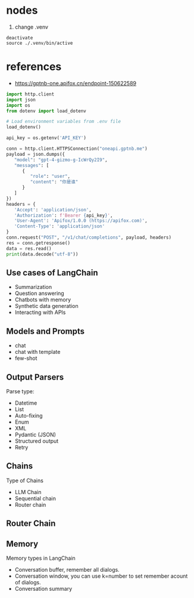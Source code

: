 # nodes

1. change .venv
```shell
deactivate 
source ./.venv/bin/active
```


# references
- https://gptnb-one.apifox.cn/endpoint-150622589

```python
import http.client
import json
import os
from dotenv import load_dotenv

# Load environment variables from .env file
load_dotenv()

api_key = os.getenv('API_KEY')

conn = http.client.HTTPSConnection("oneapi.gptnb.me")
payload = json.dumps({
   "model": "gpt-4-gizmo-g-IcWrQy2I9",
   "messages": [
      {
         "role": "user",
         "content": "你是谁"
      }
   ]
})
headers = {
   'Accept': 'application/json',
   'Authorization': f'Bearer {api_key}',
   'User-Agent': 'Apifox/1.0.0 (https://apifox.com)',
   'Content-Type': 'application/json'
}
conn.request("POST", "/v1/chat/completions", payload, headers)
res = conn.getresponse()
data = res.read()
print(data.decode("utf-8"))

```

## Use cases of LangChain

- Summarization
- Question answering
- Chatbots with memory
- Synthetic data generation
- Interacting with APIs

## Models and Prompts

- chat
- chat with template
- few-shot

## Output Parsers

Parse type:

- Datetime
- List
- Auto-fixing
- Enum
- XML
- Pydantic (JSON)
- Structured output
- Retry

## Chains

Type of Chains

- LLM Chain
- Sequential chain
- Router chain 

## Router Chain

## Memory

Memory types in LangChain 

- Conversation buffer, remember all dialogs.
- Conversation window, you can use k=number to set remember acount of dialogs.
- Conversation summary